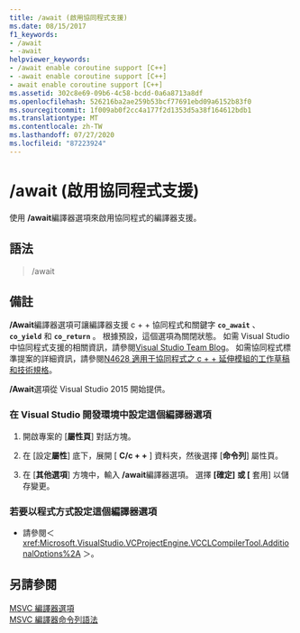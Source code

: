 ```yaml
---
title: /await (啟用協同程式支援)
ms.date: 08/15/2017
f1_keywords:
- /await
- -await
helpviewer_keywords:
- /await enable coroutine support [C++]
- -await enable coroutine support [C++]
- await enable coroutine support [C++]
ms.assetid: 302c8e69-09b6-4c58-bcdd-0a6a8713a8df
ms.openlocfilehash: 526216ba2ae259b53bcf77691ebd09a6152b83f0
ms.sourcegitcommit: 1f009ab0f2cc4a177f2d1353d5a38f164612bdb1
ms.translationtype: MT
ms.contentlocale: zh-TW
ms.lasthandoff: 07/27/2020
ms.locfileid: "87223924"
---
```

# <a name="await-enable-coroutine-support"></a>/await (啟用協同程式支援)

使用 **/await**編譯器選項來啟用協同程式的編譯器支援。

## <a name="syntax"></a>語法

> /await

## <a name="remarks"></a>備註

**/Await**編譯器選項可讓編譯器支援 c + + 協同程式和關鍵字 **`co_await`** 、 **`co_yield`** 和 **`co_return`** 。 根據預設，這個選項為關閉狀態。 如需 Visual Studio 中協同程式支援的相關資訊，請參閱[Visual Studio Team Blog](https://devblogs.microsoft.com/cppblog/category/coroutine/)。 如需協同程式標準提案的詳細資訊，請參閱[N4628 適用于協同程式之 c + + 延伸模組的工作草稿和技術規格](https://wg21.link/n4628)。

**/Await**選項從 Visual Studio 2015 開始提供。

### <a name="to-set-this-compiler-option-in-the-visual-studio-development-environment"></a>在 Visual Studio 開發環境中設定這個編譯器選項

1. 開啟專案的 [**屬性頁**] 對話方塊。

1. 在 [設定**屬性**] 底下，展開 [ **C/c + +** ] 資料夾，然後選擇 [**命令列**] 屬性頁。

1. 在 [**其他選項**] 方塊中，輸入 **/await**編譯器選項。 選擇 **[確定]** **或 [** 套用] 以儲存變更。

### <a name="to-set-this-compiler-option-programmatically"></a>若要以程式方式設定這個編譯器選項

- 請參閱＜ <xref:Microsoft.VisualStudio.VCProjectEngine.VCCLCompilerTool.AdditionalOptions%2A> ＞。

## <a name="see-also"></a>另請參閱

[MSVC 編譯器選項](compiler-options.md)<br/>
[MSVC 編譯器命令列語法](compiler-command-line-syntax.md)
